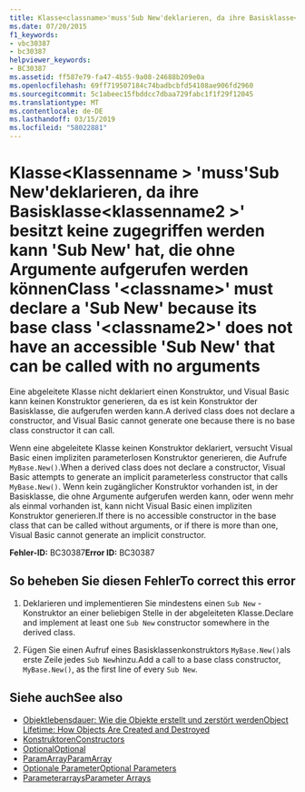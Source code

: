 ```yaml
---
title: Klasse<classname>'muss'Sub New'deklarieren, da ihre Basisklasse<classname2>' besitzt keine zugegriffen werden kann 'Sub New' hat, die ohne Argumente aufgerufen werden können
ms.date: 07/20/2015
f1_keywords:
- vbc30387
- bc30387
helpviewer_keywords:
- BC30387
ms.assetid: ff587e79-fa47-4b55-9a08-24688b209e0a
ms.openlocfilehash: 69ff719507184c74badbcbfd54108ae906fd2960
ms.sourcegitcommit: 5c1abeec15fbddcc7dbaa729fabc1f1f29f12045
ms.translationtype: MT
ms.contentlocale: de-DE
ms.lasthandoff: 03/15/2019
ms.locfileid: "58022881"
---
```

# <a name="class-classname-must-declare-a-sub-new-because-its-base-class-classname2-does-not-have-an-accessible-sub-new-that-can-be-called-with-no-arguments"></a><span data-ttu-id="86512-102">Klasse\<Klassenname > 'muss'Sub New'deklarieren, da ihre Basisklasse\<klassenname2 >' besitzt keine zugegriffen werden kann 'Sub New' hat, die ohne Argumente aufgerufen werden können</span><span class="sxs-lookup"><span data-stu-id="86512-102">Class '\<classname>' must declare a 'Sub New' because its base class '\<classname2>' does not have an accessible 'Sub New' that can be called with no arguments</span></span>
<span data-ttu-id="86512-103">Eine abgeleitete Klasse nicht deklariert einen Konstruktor, und Visual Basic kann keinen Konstruktor generieren, da es ist kein Konstruktor der Basisklasse, die aufgerufen werden kann.</span><span class="sxs-lookup"><span data-stu-id="86512-103">A derived class does not declare a constructor, and Visual Basic cannot generate one because there is no base class constructor it can call.</span></span>  
  
 <span data-ttu-id="86512-104">Wenn eine abgeleitete Klasse keinen Konstruktor deklariert, versucht Visual Basic einen impliziten parameterlosen Konstruktor generieren, die Aufrufe `MyBase.New()`.</span><span class="sxs-lookup"><span data-stu-id="86512-104">When a derived class does not declare a constructor, Visual Basic attempts to generate an implicit parameterless constructor that calls `MyBase.New()`.</span></span> <span data-ttu-id="86512-105">Wenn kein zugänglicher Konstruktor vorhanden ist, in der Basisklasse, die ohne Argumente aufgerufen werden kann, oder wenn mehr als einmal vorhanden ist, kann nicht Visual Basic einen impliziten Konstruktor generieren.</span><span class="sxs-lookup"><span data-stu-id="86512-105">If there is no accessible constructor in the base class that can be called without arguments, or if there is more than one, Visual Basic cannot generate an implicit constructor.</span></span>  
  
 <span data-ttu-id="86512-106">**Fehler-ID:** BC30387</span><span class="sxs-lookup"><span data-stu-id="86512-106">**Error ID:** BC30387</span></span>  
  
## <a name="to-correct-this-error"></a><span data-ttu-id="86512-107">So beheben Sie diesen Fehler</span><span class="sxs-lookup"><span data-stu-id="86512-107">To correct this error</span></span>  
  
1.  <span data-ttu-id="86512-108">Deklarieren und implementieren Sie mindestens einen `Sub New` -Konstruktor an einer beliebigen Stelle in der abgeleiteten Klasse.</span><span class="sxs-lookup"><span data-stu-id="86512-108">Declare and implement at least one `Sub New` constructor somewhere in the derived class.</span></span>  
  
2.  <span data-ttu-id="86512-109">Fügen Sie einen Aufruf eines Basisklassenkonstruktors `MyBase.New()`als erste Zeile jedes `Sub New`hinzu.</span><span class="sxs-lookup"><span data-stu-id="86512-109">Add a call to a base class constructor, `MyBase.New()`, as the first line of every `Sub New`.</span></span>  
  
## <a name="see-also"></a><span data-ttu-id="86512-110">Siehe auch</span><span class="sxs-lookup"><span data-stu-id="86512-110">See also</span></span>

- [<span data-ttu-id="86512-111">Objektlebensdauer: Wie die Objekte erstellt und zerstört werden</span><span class="sxs-lookup"><span data-stu-id="86512-111">Object Lifetime: How Objects Are Created and Destroyed</span></span>](../../visual-basic/programming-guide/language-features/objects-and-classes/object-lifetime-how-objects-are-created-and-destroyed.md)
- [<span data-ttu-id="86512-112">Konstruktoren</span><span class="sxs-lookup"><span data-stu-id="86512-112">Constructors</span></span>](~/docs/visual-basic/programming-guide/concepts/object-oriented-programming.md#constructors)
- [<span data-ttu-id="86512-113">Optional</span><span class="sxs-lookup"><span data-stu-id="86512-113">Optional</span></span>](../../visual-basic/language-reference/modifiers/optional.md)
- [<span data-ttu-id="86512-114">ParamArray</span><span class="sxs-lookup"><span data-stu-id="86512-114">ParamArray</span></span>](../../visual-basic/language-reference/modifiers/paramarray.md)
- [<span data-ttu-id="86512-115">Optionale Parameter</span><span class="sxs-lookup"><span data-stu-id="86512-115">Optional Parameters</span></span>](../../visual-basic/programming-guide/language-features/procedures/optional-parameters.md)
- [<span data-ttu-id="86512-116">Parameterarrays</span><span class="sxs-lookup"><span data-stu-id="86512-116">Parameter Arrays</span></span>](../../visual-basic/programming-guide/language-features/procedures/parameter-arrays.md)
